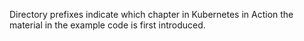 Directory prefixes indicate which chapter in Kubernetes in Action the material in the example code is first introduced.
